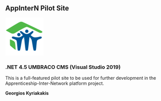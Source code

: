 ## AppInterN Pilot Site
<img src="site-logo-home.png" width=120 />

### .NET 4.5 UMBRACO CMS (Visual Studio 2019)

This is a full-featured pilot site to be used for further development in the Apprenticeship-Inter-Network platform project.

__Georgios Kyriakakis__
